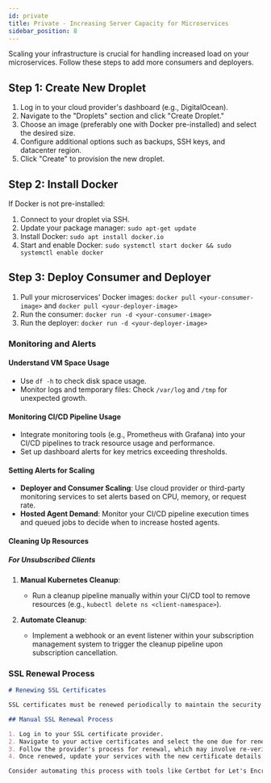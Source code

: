 ```yaml
---
id: private
title: Private - Increasing Server Capacity for Microservices
sidebar_position: 8
---
```


Scaling your infrastructure is crucial for handling increased load on your microservices. Follow these steps to add more consumers and deployers.

## Step 1: Create New Droplet

1. Log in to your cloud provider's dashboard (e.g., DigitalOcean).
2. Navigate to the "Droplets" section and click "Create Droplet."
3. Choose an image (preferably one with Docker pre-installed) and select the desired size.
4. Configure additional options such as backups, SSH keys, and datacenter region.
5. Click "Create" to provision the new droplet.

## Step 2: Install Docker

If Docker is not pre-installed:

1. Connect to your droplet via SSH.
2. Update your package manager: `sudo apt-get update`
3. Install Docker: `sudo apt install docker.io`
4. Start and enable Docker: `sudo systemctl start docker && sudo systemctl enable docker`

## Step 3: Deploy Consumer and Deployer

1. Pull your microservices' Docker images: `docker pull <your-consumer-image>` and `docker pull <your-deployer-image>`
2. Run the consumer: `docker run -d <your-consumer-image>`
3. Run the deployer: `docker run -d <your-deployer-image>`

### Monitoring and Alerts

#### Understand VM Space Usage

- Use `df -h` to check disk space usage.
- Monitor logs and temporary files: Check `/var/log` and `/tmp` for unexpected growth.

#### Monitoring CI/CD Pipeline Usage

- Integrate monitoring tools (e.g., Prometheus with Grafana) into your CI/CD pipelines to track resource usage and performance.
- Set up dashboard alerts for key metrics exceeding thresholds.

#### Setting Alerts for Scaling

- **Deployer and Consumer Scaling**: Use cloud provider or third-party monitoring services to set alerts based on CPU, memory, or request rate.
- **Hosted Agent Demand**: Monitor your CI/CD pipeline execution times and queued jobs to decide when to increase hosted agents.

#### Cleaning Up Resources

##### For Unsubscribed Clients

1. **Manual Kubernetes Cleanup**:

   - Run a cleanup pipeline manually within your CI/CD tool to remove resources (e.g., `kubectl delete ns <client-namespace>`).

2. **Automate Cleanup**:
   - Implement a webhook or an event listener within your subscription management system to trigger the cleanup pipeline upon subscription cancellation.

### SSL Renewal Process

```markdown
# Renewing SSL Certificates

SSL certificates must be renewed periodically to maintain the security of your microservices.

## Manual SSL Renewal Process

1. Log in to your SSL certificate provider.
2. Navigate to your active certificates and select the one due for renewal.
3. Follow the provider's process for renewal, which may involve re-verifying domain ownership.
4. Once renewed, update your services with the new certificate details.

Consider automating this process with tools like Certbot for Let's Encrypt certificates, which can automate renewals and installations.
```
